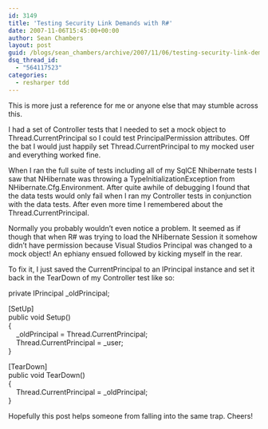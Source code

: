 ```yaml
---
id: 3149
title: 'Testing Security Link Demands with R#'
date: 2007-11-06T15:45:00+00:00
author: Sean Chambers
layout: post
guid: /blogs/sean_chambers/archive/2007/11/06/testing-security-link-demands-with-r.aspx
dsq_thread_id:
  - "564117523"
categories:
  - resharper tdd
---
```

This is more just a reference for me or anyone else that may stumble across this.


  


I had a set of Controller tests that I needed to set a mock object to Thread.CurrentPrincipal so I could test PrincipalPermission attributes. Off the bat I would just happily set Thread.CurrentPrincipal to my mocked user and everything worked fine.


  


When I ran the full suite of tests including all of my SqlCE Nhibernate tests I saw that NHibernate was throwing a TypeInitializationException from NHibernate.Cfg.Environment. After quite awhile of debugging I found that the data tests would only fail when I ran my Controller tests in conjunction with the data tests. After even more time I remembered about the Thread.CurrentPrincipal.


  


Normally you probably wouldn&#8217;t even notice a problem. It seemed as if though that when R# was trying to load the NHibernate Session it somehow didn&#8217;t have permission because Visual Studios Principal was changed to a mock object! An ephiany ensued followed by kicking myself in the rear.


  


To fix it, I just saved the CurrentPrincipal to an IPrincipal instance and set it back in the TearDown of my Controller test like so:


  


private IPrincipal _oldPrincipal;  
  
[SetUp]  
public void Setup()  
{  
&nbsp;&nbsp;&nbsp; _oldPrincipal = Thread.CurrentPrincipal;  
&nbsp;&nbsp;&nbsp; Thread.CurrentPrincipal = _user;  
}  
  
[TearDown]  
public void TearDown()  
{  
&nbsp;&nbsp;&nbsp; Thread.CurrentPrincipal = _oldPrincipal;  
}


  


Hopefully this post helps someone from falling into the same trap. Cheers!